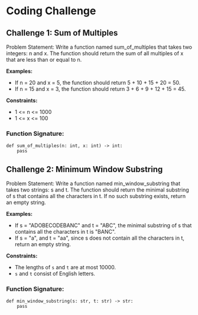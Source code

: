 # Coding Challenge
## Challenge 1: Sum of Multiples
Problem Statement:
Write a function named sum_of_multiples that takes two integers: n and x. The function should return the sum of all multiples of x that are less than or equal to n.

**Examples:**

- If n = 20 and x = 5, the function should return 5 + 10 + 15 + 20 = 50.
- If n = 15 and x = 3, the function should return 3 + 6 + 9 + 12 + 15 = 45.

**Constraints:**

- 1 <= n <= 1000
- 1 <= x <= 100

### Function Signature:
```
def sum_of_multiples(n: int, x: int) -> int:
    pass
```

## Challenge 2: Minimum Window Substring
Problem Statement:
Write a function named min_window_substring that takes two strings: s and t. The function should return the minimal substring of s that contains all the characters in t. If no such substring exists, return an empty string.

**Examples:**

- If s = "ADOBECODEBANC" and t = "ABC", the minimal substring of s that contains all the characters in t is "BANC".
- If s = "a", and t = "aa", since s does not contain all the characters in t, return an empty string.

**Constraints:**
- The lengths of `s` and `t` are at most 10000.
- `s` and `t` consist of English letters.
### Function Signature:
```
def min_window_substring(s: str, t: str) -> str:
    pass
```
